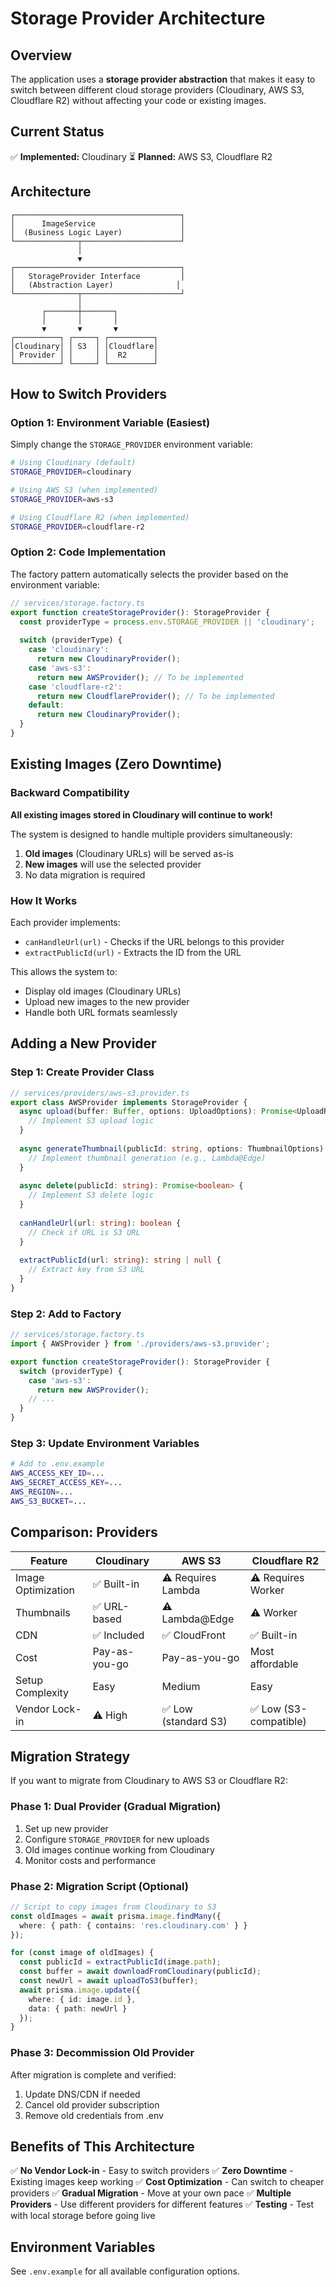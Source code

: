 # Storage Provider Architecture

## Overview

The application uses a **storage provider abstraction** that makes it easy to switch between different cloud storage providers (Cloudinary, AWS S3, Cloudflare R2) without affecting your code or existing images.

## Current Status

✅ **Implemented:** Cloudinary
⏳ **Planned:** AWS S3, Cloudflare R2

## Architecture

```
┌─────────────────────────────────────┐
│      ImageService                   │
│  (Business Logic Layer)             │
└──────────────┬──────────────────────┘
               │
               ▼
┌─────────────────────────────────────┐
│   StorageProvider Interface         │
│   (Abstraction Layer)              │
└──────────────┬──────────────────────┘
               │
       ┌───────┼───────┐
       │       │       │
       ▼       ▼       ▼
┌──────────┐ ┌─────┐ ┌──────────┐
│Cloudinary│ │ S3  │ │Cloudflare│
│ Provider │ │     │ │  R2      │
└──────────┘ └─────┘ └──────────┘
```

## How to Switch Providers

### Option 1: Environment Variable (Easiest)

Simply change the `STORAGE_PROVIDER` environment variable:

```bash
# Using Cloudinary (default)
STORAGE_PROVIDER=cloudinary

# Using AWS S3 (when implemented)
STORAGE_PROVIDER=aws-s3

# Using Cloudflare R2 (when implemented)
STORAGE_PROVIDER=cloudflare-r2
```

### Option 2: Code Implementation

The factory pattern automatically selects the provider based on the environment variable:

```typescript
// services/storage.factory.ts
export function createStorageProvider(): StorageProvider {
  const providerType = process.env.STORAGE_PROVIDER || 'cloudinary';
  
  switch (providerType) {
    case 'cloudinary':
      return new CloudinaryProvider();
    case 'aws-s3':
      return new AWSProvider(); // To be implemented
    case 'cloudflare-r2':
      return new CloudflareProvider(); // To be implemented
    default:
      return new CloudinaryProvider();
  }
}
```

## Existing Images (Zero Downtime)

### Backward Compatibility

**All existing images stored in Cloudinary will continue to work!**

The system is designed to handle multiple providers simultaneously:

1. **Old images** (Cloudinary URLs) will be served as-is
2. **New images** will use the selected provider
3. No data migration is required

### How It Works

Each provider implements:
- `canHandleUrl(url)` - Checks if the URL belongs to this provider
- `extractPublicId(url)` - Extracts the ID from the URL

This allows the system to:
- Display old images (Cloudinary URLs)
- Upload new images to the new provider
- Handle both URL formats seamlessly

## Adding a New Provider

### Step 1: Create Provider Class

```typescript
// services/providers/aws-s3.provider.ts
export class AWSProvider implements StorageProvider {
  async upload(buffer: Buffer, options: UploadOptions): Promise<UploadResult> {
    // Implement S3 upload logic
  }
  
  async generateThumbnail(publicId: string, options: ThumbnailOptions): Promise<string> {
    // Implement thumbnail generation (e.g., Lambda@Edge)
  }
  
  async delete(publicId: string): Promise<boolean> {
    // Implement S3 delete logic
  }
  
  canHandleUrl(url: string): boolean {
    // Check if URL is S3 URL
  }
  
  extractPublicId(url: string): string | null {
    // Extract key from S3 URL
  }
}
```

### Step 2: Add to Factory

```typescript
// services/storage.factory.ts
import { AWSProvider } from './providers/aws-s3.provider';

export function createStorageProvider(): StorageProvider {
  switch (providerType) {
    case 'aws-s3':
      return new AWSProvider();
    // ...
  }
}
```

### Step 3: Update Environment Variables

```bash
# Add to .env.example
AWS_ACCESS_KEY_ID=...
AWS_SECRET_ACCESS_KEY=...
AWS_REGION=...
AWS_S3_BUCKET=...
```

## Comparison: Providers

| Feature | Cloudinary | AWS S3 | Cloudflare R2 |
|---------|-----------|--------|---------------|
| Image Optimization | ✅ Built-in | ⚠️ Requires Lambda | ⚠️ Requires Worker |
| Thumbnails | ✅ URL-based | ⚠️ Lambda@Edge | ⚠️ Worker |
| CDN | ✅ Included | ✅ CloudFront | ✅ Built-in |
| Cost | Pay-as-you-go | Pay-as-you-go | Most affordable |
| Setup Complexity | Easy | Medium | Easy |
| Vendor Lock-in | ⚠️ High | ✅ Low (standard S3) | ✅ Low (S3-compatible) |

## Migration Strategy

If you want to migrate from Cloudinary to AWS S3 or Cloudflare R2:

### Phase 1: Dual Provider (Gradual Migration)
1. Set up new provider
2. Configure `STORAGE_PROVIDER` for new uploads
3. Old images continue working from Cloudinary
4. Monitor costs and performance

### Phase 2: Migration Script (Optional)
```typescript
// Script to copy images from Cloudinary to S3
const oldImages = await prisma.image.findMany({
  where: { path: { contains: 'res.cloudinary.com' } }
});

for (const image of oldImages) {
  const publicId = extractPublicId(image.path);
  const buffer = await downloadFromCloudinary(publicId);
  const newUrl = await uploadToS3(buffer);
  await prisma.image.update({
    where: { id: image.id },
    data: { path: newUrl }
  });
}
```

### Phase 3: Decommission Old Provider
After migration is complete and verified:
1. Update DNS/CDN if needed
2. Cancel old provider subscription
3. Remove old credentials from .env

## Benefits of This Architecture

✅ **No Vendor Lock-in** - Easy to switch providers
✅ **Zero Downtime** - Existing images keep working
✅ **Cost Optimization** - Can switch to cheaper providers
✅ **Gradual Migration** - Move at your own pace
✅ **Multiple Providers** - Use different providers for different features
✅ **Testing** - Test with local storage before going live

## Environment Variables

See `.env.example` for all available configuration options.




